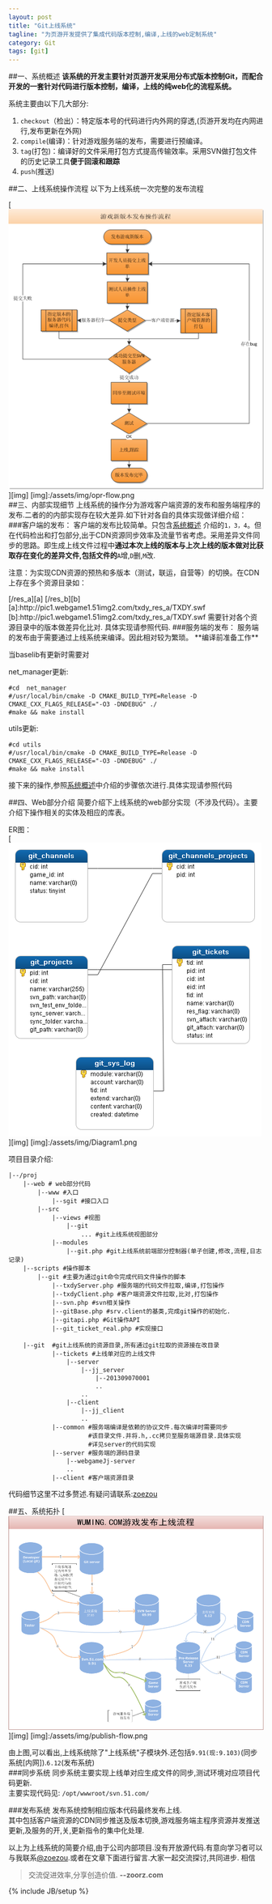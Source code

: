 ```yaml
---
layout: post
title: "Git上线系统"
tagline: "为页游开发提供了集成代码版本控制,编译,上线的web定制系统"
category: Git
tags: [git]
---
```

##一、系统概述
**该系统的开发主要针对页游开发采用分布式版本控制Git，而配合开发的一套针对代码进行版本控制，编译，上线的纯web化的流程系统。**  
<!--more-->
系统主要由以下几大部分:  
1.  `checkout`（检出）：特定版本号的代码进行内外网的穿透,(页游开发均在内网进行,发布更新在外网)  
2.  `compile`(编译)：针对游戏服务端的发布，需要进行预编译。  
3.  `tag`(打包)：编译好的文件采用打包方式提高传输效率。采用SVN做打包文件的历史记录工具**便于回滚和跟踪**    
4.  `push`(推送)


##二、上线系统操作流程
以下为上线系统一次完整的发布流程

[<img src="/assets/img/opr-flow.png" class="img-polaroid">][img]
[img]:/assets/img/opr-flow.png  
##三、内部实现细节
上线系统的操作分为游戏客户端资源的发布和服务端程序的发布.二者的的内部实现存在较大差异.如下针对各自的具体实现做详细介绍：  
###客户端的发布：
客户端的发布比较简单。只包含[系统概述](#) 介绍的`1，3，4`。但在代码检出和打包部分,出于CDN资源同步效率及流量节省考虑。采用差异文件同步的思路。即生成上线文件过程中**通过本次上线的版本与上次上线的版本做对比获取存在变化的差异文件,包括文件的**`A`增,`D`删,`M`改.  
<p class="text-info">注意：为实现CDN资源的预热和多版本（测试，联运，自营等）的切换。在CDN上存在多个资源目录如：</p>
[/res_a][a]  
[/res_b][b]
[a]:http://pic1.webgame1.51img2.com/txdy_res_a/TXDY.swf
[b]:http://pic1.webgame1.51img2.com/txdy_res_a/TXDY.swf
需要针对各个资源目录中的版本做差异化比对.  
具体实现请参照代码.
###服务端的发布：
服务端的发布由于需要通过上线系统来编译。因此相对较为繁琐。  
**编译前准备工作**  
<p class="text-warning">当baselib有更新时需要对 </p> 
net_manager更新:

	#cd  net_manager 
    #/usr/local/bin/cmake -D CMAKE_BUILD_TYPE=Release -D CMAKE_CXX_FLAGS_RELEASE="-O3 -DNDEBUG" ./
	#make && make install

utils更新:

	#cd utils
	#/usr/local/bin/cmake -D CMAKE_BUILD_TYPE=Release -D CMAKE_CXX_FLAGS_RELEASE="-O3 -DNDEBUG" ./
	#make && make install

接下来的操作,参照[系统概述](#)中介绍的步骤依次进行.具体实现请参照代码

##四、Web部分介绍
简要介绍下上线系统的web部分实现（不涉及代码）。主要介绍下操作相关的实体及相应的库表。

ER图：  
[<img src="/assets/img/Diagram1.png" class="img-polaroid">][img]
[img]:/assets/img/Diagram1.png

项目目录介绍:

	|--/proj
		|--web # web部分代码
			|--www #入口
				|--sgit #接口入口
			|--src
				|--views #视图
					|--git
						... #git上线系统视图部分
				|--modules
					|--git.php #git上线系统前端部分控制器(单子创建,修改,流程,日志记录)
		|--scripts #操作脚本
			|--git #主要为通过git命令完成代码文件操作的脚本
				|--txdyServer.php #服务端的代码文件拉取,编译,打包操作
				|--txdyClient.php #客户端资源文件拉取,比对,打包操作
				|--svn.php #svn相关操作
				|--gitBase.php #srv.client的基类,完成git操作的初始化.
				|--gitapi.php #Git操作API
				|--git_ticket_real.php #实现接口

		|--git  #git上线系统的资源目录,所有通过git拉取的资源接在改目录
				|--tickets #上线单对应的上线文件
					|--server
						|--jj_server
							|--201309070001
							..
						..
					|--client
						|--jj_client
						..
				|--common #服务端编译是依赖的协议文件.每次编译时需要同步
						  #该目录文件.并将.h,.cc拷贝至服务端源目录.具体实现
						  #详见server的代码实现
				|--server #服务端的源码目录
					|--webgameJj-server
					..
				|--client #客户端资源目录

代码细节这里不过多赘述.有疑问请联系:[zoezou](mailto:zoechow8@gmail.com)

##五、系统拓扑
[<img src="/assets/img/publish-flow.png" class="img-polaroid">][img]
[img]:/assets/img/publish-flow.png

由上图,可以看出,上线系统除了"上线系统"子模块外.还包括`9.91(现:9.103)`(同步系统[内网]).`6.12`(发布系统)  
###同步系统
同步系统主要实现上线单对应生成文件的同步,测试环境对应项目代码更新.  
主要实现代码见: `/opt/wwwroot/svn.51.com/`

###发布系统
发布系统控制相应版本代码最终发布上线.  
其中包括客户端资源的CDN同步推送及版本切换,游戏服务端主程序资源并发推送更新,及服务的开,关,更新指令的集中化处理.  


以上为上线系统的简要介绍,由于公司内部项目.没有开放源代码.有意向学习者可以与我联系[@zoezou](mailto@zoechow8@gmail.com).或者在文章下面进行留言.大家一起交流探讨,共同进步. 相信
> 交流促进效率,分享创造价值.
> **--zoorz.com**

{% include JB/setup %}
